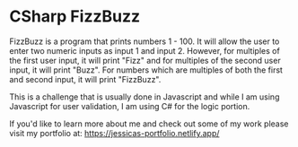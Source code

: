 # CSharp FizzBuzz
 
FizzBuzz is a program that prints numbers 1 - 100. It will allow the user to enter two numeric inputs as input 1 and input 2. However, for multiples of the first user input, it will print "Fizz" and for multiples of the second user input, it will print "Buzz". For numbers which are multiples of both the first and second input, it will print "FizzBuzz".

This is a challenge that is usually done in Javascript and while I am using Javascript for user validation, I am using C# for the logic portion. 

If you'd like to learn more about me and check out some of my work please visit my portfolio at: https://jessicas-portfolio.netlify.app/

